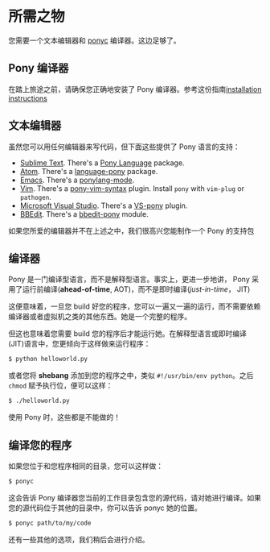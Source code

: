 # 所需之物

您需要一个文本编辑器和 [ponyc](https://github.com/ponylang/ponyc) 编译器。这边足够了。

## Pony 编译器

在踏上旅途之前，请确保您正确地安装了 Pony 编译器。参考这份指南[installation instructions](https://github.com/ponylang/ponyc/blob/master/README.md#installation)

## 文本编辑器

虽然您可以用任何编辑器来写代码，但下面这些提供了 Pony 语言的支持：

* [Sublime Text](http://www.sublimetext.com/). There's a [Pony Language](https://packagecontrol.io/packages/Pony%20Language) package.
* [Atom](https://atom.io/). There's a [language-pony](https://atom.io/packages/language-pony) package.
* [Emacs](https://www.gnu.org/software/emacs/emacs.html). There's a [ponylang-mode](https://github.com/seantallen/ponylang-mode).
* [Vim](http://www.vim.org). There's a [ pony-vim-syntax](https://github.com/dleonard0/pony-vim-syntax) plugin. Install `pony` with `vim-plug` or `pathogen`.
* [Microsoft Visual Studio](http://www.visualstudio.com/). There's a [VS-pony](https://github.com/CausalityLtd/VS-pony) plugin.
* [BBEdit](http://www.barebones.com/products/bbedit/). There's a [bbedit-pony](https://github.com/TheMue/bbedit-pony) module.

如果您所爱的编辑器并不在上述之中，我们很高兴您能制作一个 Pony 的支持包

## 编译器

Pony 是一门编译型语言，而不是解释型语言。事实上，更进一步地讲， Pony 采用了运行前编译(__ahead-of-time__, AOT)，而不是即时编译(_just-in-time_， JIT)

这便意味着，一旦您 build 好您的程序，您可以一遍又一遍的运行，而不需要依赖编译器或者虚拟机之类的其他东西。她是一个完整的程序。

但这也意味着您需要 build 您的程序后才能运行她。在解释型语言或即时编译(JIT)语言中，您更倾向于这样做来运行程序：

```bash
$ python helloworld.py
```

或者您将 __shebang__ 添加到您的程序之中，类似 `#!/usr/bin/env python`。之后 `chmod` 赋予执行位，便可以这样：

```bash
$ ./helloworld.py
```

使用 Pony 时，这些都是不能做的！

## 编译您的程序

如果您位于和您程序相同的目录，您可以这样做：

```bash
$ ponyc
```

这会告诉 Pony 编译器您当前的工作目录包含您的源代码，请对她进行编译。如果您的源代码位于其他的目录中，你可以告诉 ponyc 她的位置。

```bash
$ ponyc path/to/my/code
```

还有一些其他的选项，我们稍后会进行介绍。
